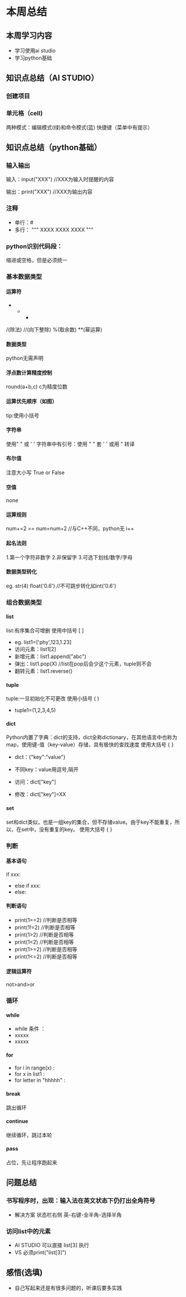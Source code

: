 
# 本周总结

## 本周学习内容
- 学习使用ai studio
- 学习python基础

## 知识点总结（AI STUDIO）
### 创建项目

### 单元格（cell)
两种模式：编辑模式(绿)和命令模式(蓝)
快捷键（菜单中有提示）

## 知识点总结（python基础）
### 输入输出
输入：input("XXX")  //XXX为输入时提醒的内容

输出：print("XXX")  //XXX为输出内容

### 注释
- 单行：#
- 多行：  """
        XXXX
        XXXX
        XXXX
        """

### python识别代码段：
缩进或空格，但是必须统一

### 基本数据类型
#### 运算符
+    -   *   
/(除法)   //(向下整除)   %(取余数)   **(幂运算)

#### 数据类型
python无需声明

#### 浮点数计算精度控制
round(a+b,c)  c为精度位数

#### 运算优先顺序（如图）
tip:使用小括号

#### 字符串
使用" " 或 ' '
字符串中有引号：使用 " " 套 ' ' 或用 \" 转译

#### 布尔值
注意大小写 True or False

#### 空值
none

#### 运算规则
num+=2 == num=num+2     //与C++不同，python无 i++

#### 起名法则
1.第一个字符非数字
2.非保留字
3.可选下划线/数字/字母

#### 数据类型转化
eg.   str(4)    float('0.6')   //不可跳步转化如int('0.6')

### 组合数据类型

#### list
list:有序集合可增删 使用中括号 [ ]
- eg. list1=['phy',123,1.23]
- 访问元素：list1[2]
- 新增元素：list1.append("abc")
- 弹出：list1.pop(X)   //list在pop后会少这个元素，tuple则不会
- 翻转元素：list1.reverse()

#### tuple
tuple:一旦初始化不可更改  使用小括号 ( )
- tuple1=(1,2,3,4,5)

#### dict 
Python内置了字典：dict的支持，dict全称dictionary，在其他语言中也称为map，使用键-值（key-value）存储，具有极快的查找速度  使用大括号 { }
- dict：{"key":"value"}
- 不同key：value用逗号,隔开

- 访问：dict["key"]
- 修改：dict["key"]=XX

#### set
set和dict类似，也是一组key的集合，但不存储value。由于key不能重复，所以，在set中，没有重复的key。 使用大括号 { }

### 判断
#### 基本语句
if xxx:
- else if xxx:
- else:

#### 判断语句
- print(1==2)  //判断是否相等
- print(1!=2)  //判断是否相等
- print(1>2)  //判断是否相等
- print(1<2)  //判断是否相等
- print(1>=2)  //判断是否相等
- print(1<=2)  //判断是否相等

#### 逻辑运算符
 not>and>or

### 循环
#### while
- while 条件 ：
- xxxxx
- xxxxx

#### for
- for i in range(x) :
- for x in list1 :
- for letter in "hhhhh" :

#### break
跳出循环

#### continue
继续循环，跳过本轮

#### pass
占位，先让程序跑起来


## 问题总结

### 书写程序时，出现：输入法在英文状态下仍打出全角符号

- 解决方案
状态栏右侧 英-右键-全半角-选择半角 

### 访问list中的元素
- AI STUDIO 可以直接 list[3] 执行
- VS 必须print("list[3]")

## 感悟(选填)

- 自己写起来还是有很多问题的，听课后要多实践

